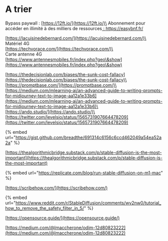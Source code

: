 # A trier



Bypass paywall : [https://12ft.io/](https://12ft.io/)\
Abonnement pour accéder en illimité à des milliers de ressources[ :  https://easybnf.fr/ ](https://easybnf.fr/)

[https://lacuisinedebernard.com/](https://lacuisinedebernard.com/)\
\
Matériel 4G\
[https://techvorace.com/](https://techvorace.com/)\
\
Carte antenne 4G\
[https://www.antennesmobiles.fr/index.php?geo\&show](https://www.antennesmobiles.fr/index.php?geo\&show)

[https://thedecisionlab.com/biases/the-sunk-cost-fallacy](https://thedecisionlab.com/biases/the-sunk-cost-fallacy)\
\
[https://promptbase.com/](https://promptbase.com/)\
\
[https://medium.com/mlearning-ai/an-advanced-guide-to-writing-prompts-for-midjourney-text-to-image-aa12a1e33b6](https://medium.com/mlearning-ai/an-advanced-guide-to-writing-prompts-for-midjourney-text-to-image-aa12a1e33b6)\
\
[https://ando.studio/](https://ando.studio/)\
\
[https://twitter.com/levelsio/status/1565731907664478209](https://twitter.com/levelsio/status/1565731907664478209)

{% embed url="https://gist.github.com/breadthe/691314c6156c6ccd462049a54ea52a2a" %}

[https://thealgorithmicbridge.substack.com/p/stable-diffusion-is-the-most-important](https://thealgorithmicbridge.substack.com/p/stable-diffusion-is-the-most-important)

{% embed url="https://replicate.com/blog/run-stable-diffusion-on-m1-mac" %}

[https://scribehow.com/](https://scribehow.com/)

{% embed url="https://www.reddit.com/r/StableDiffusion/comments/wv2nw0/tutorial_how_to_remove_the_safety_filter_in_5/" %}

[https://opensource.guide/](https://opensource.guide/)

[https://medium.com/@lmaccherone/odim-12d80823222](https://medium.com/@lmaccherone/odim-12d80823222)
